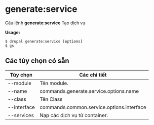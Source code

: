 # generate:service
Câu lệnh **generate:service** Tạo dịch vụ

**Usage:**
```
$ drupal generate:service [options] 
$ gs  
```

## Các tùy chọn có sẵn
Tùy chọn | Các chi tiết
-------|-------------
--module | Tên module.
--name | commands.generate.service.options.name
--class | Tên Class
--interface | commands.common.service.options.interface
--services | Nạp các dịch vụ từ container.
